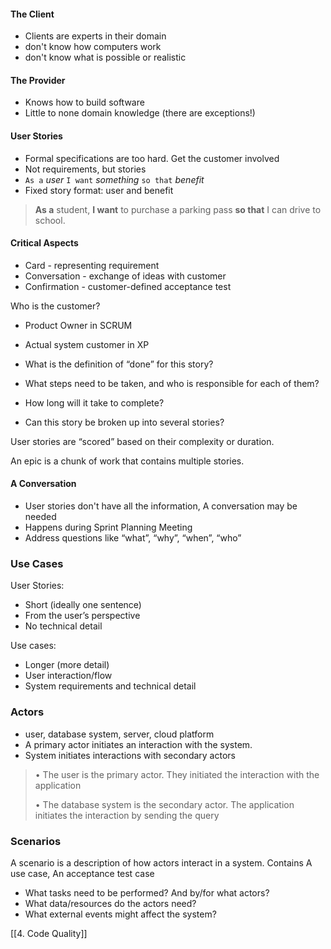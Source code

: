 #### The Client
- Clients are experts in their domain
- don't know how computers work
- don't know what is possible or realistic

#### The Provider
- Knows how to build software
- Little to none domain knowledge (there are exceptions!)

#### User Stories
- Formal specifications are too hard. Get the customer involved
- Not requirements, but stories
- `As a` *user* `I want` *something* `so that` *benefit*
- Fixed story format: user and benefit

 > **As a** student, **I want** to purchase a parking pass **so that** I can drive to school.
 

#### Critical Aspects
- Card - representing requirement
- Conversation - exchange of ideas with customer
- Confirmation - customer-defined acceptance test

Who is the customer? 
- Product Owner in SCRUM 
- Actual system customer in XP

- What is the definition of “done” for this story?
- What steps need to be taken, and who is responsible for each of them?
- How long will it take to complete?
- Can this story be broken up into several stories?

User stories are “scored” based on their complexity or duration.

An epic is a chunk of work that contains multiple stories. 


#### A Conversation 
- User stories don't have all the information, A conversation may be needed
- Happens during Sprint Planning Meeting
- Address questions like “what”, “why”, “when”, “who”


### Use Cases
User Stories:
- Short (ideally one sentence) 
- From the user’s perspective
- No technical detail

Use cases: 
- Longer (more detail) 
- User interaction/flow
- System requirements and technical detail

### Actors
- user, database system, server, cloud platform
- A primary actor initiates an interaction with the system.
- System initiates interactions with secondary actors

> • The user is the primary actor. They initiated the interaction with the application 
> 
> • The database system is the secondary actor. The application initiates the interaction by sending the query


### Scenarios
A scenario is a description of how actors interact in a system. Contains A use case, An acceptance test case

- What tasks need to be performed? And by/for what actors?
- What data/resources do the actors need?
- What external events might affect the system?


[[4. Code Quality]]